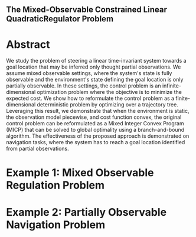 ## The Mixed-Observable Constrained Linear QuadraticRegulator Problem

# Abstract 

We study the problem of steering a linear time-invariant system towards a goal location that may be inferred only thought partial observations. We assume mixed observable settings, where the system's state is fully observable and the environment's state defining the goal location is only partially observable. In these settings, the control problem is an infinite-dimensional optimization problem where the objective is to minimize the expected cost. We show how to reformulate the control problem as a finite-dimensional deterministic problem by optimizing over a trajectory tree. Leveraging this result, we demonstrate that when the environment is static, the observation model piecewise, and cost function convex, the original control problem can be reformulated as a Mixed Integer Convex Program (MICP) that can be solved to global optimality using a branch-and-bound algorithm. The effectiveness of the proposed approach is demonstrated on navigation tasks, where the system has to reach a goal location identified from partial observations.

# Example 1: Mixed Observable Regulation Problem


# Example 2: Partially Observable Navigation Problem



